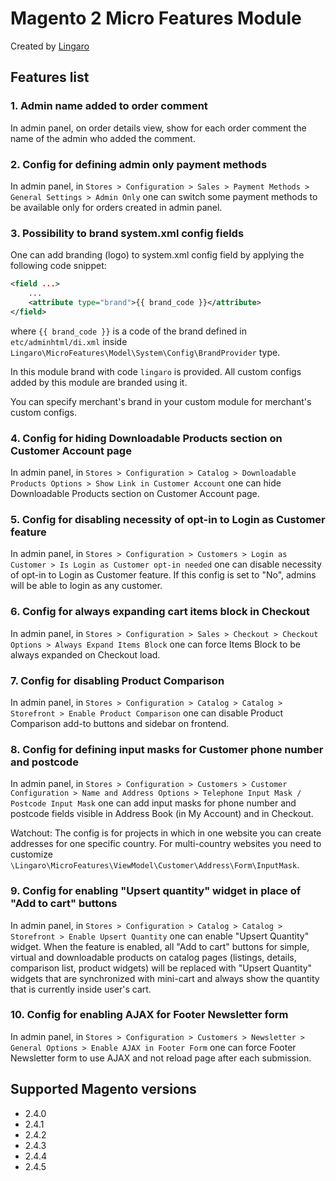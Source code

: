Magento 2 Micro Features Module
============================

Created by [Lingaro](https://lingarogroup.com/)

## Features list

### 1. Admin name added to order comment

In admin panel, on order details view, show for each order comment the name of the admin who added the comment.

### 2. Config for defining admin only payment methods

In admin panel, in `Stores > Configuration > Sales > Payment Methods > General Settings > Admin Only` one can switch some payment methods to be available only for orders created in admin panel.

### 3. Possibility to brand system.xml config fields

One can add branding (logo) to system.xml config field by applying the following code snippet:

```xml
<field ...>
    ...
    <attribute type="brand">{{ brand_code }}</attribute>
</field>
```

where `{{ brand_code }}` is a code of the brand defined in `etc/adminhtml/di.xml` inside `Lingaro\MicroFeatures\Model\System\Config\BrandProvider` type.

In this module brand with code `lingaro` is provided. All custom configs added by this module are branded using it.

You can specify merchant's brand in your custom module for merchant's custom configs.

### 4. Config for hiding Downloadable Products section on Customer Account page

In admin panel, in `Stores > Configuration > Catalog > Downloadable Products Options > Show Link in Customer Account` one can hide Downloadable Products section on Customer Account page.

### 5. Config for disabling necessity of opt-in to Login as Customer feature

In admin panel, in `Stores > Configuration > Customers > Login as Customer > Is Login as Customer opt-in needed` one can disable necessity of opt-in to Login as Customer feature.
If this config is set to "No", admins will be able to login as any customer.

### 6. Config for always expanding cart items block in Checkout

In admin panel, in `Stores > Configuration > Sales > Checkout > Checkout Options > Always Expand Items Block` one can force Items Block to be always expanded on Checkout load.

### 7. Config for disabling Product Comparison

In admin panel, in `Stores > Configuration > Catalog > Catalog > Storefront > Enable Product Comparison` one can disable Product Comparison add-to buttons and sidebar on frontend.

### 8. Config for defining input masks for Customer phone number and postcode

In admin panel, in `Stores > Configuration > Customers > Customer Configuration > Name and Address Options > Telephone Input Mask / Postcode Input Mask` one can add input masks for phone number and postcode fields visible in Address Book (in My Account) and in Checkout.

Watchout: The config is for projects in which in one website you can create addresses for one specific country. For multi-country websites you need to customize `\Lingaro\MicroFeatures\ViewModel\Customer\Address\Form\InputMask`.

### 9. Config for enabling "Upsert quantity" widget in place of "Add to cart" buttons

In admin panel, in `Stores > Configuration > Catalog > Catalog > Storefront > Enable Upsert Quantity` one can enable "Upsert Quantity" widget. When the feature is enabled, all "Add to cart" buttons for simple, virtual and downloadable products on catalog pages (listings, details, comparison list, product widgets) will be replaced with "Upsert Quantity" widgets that are synchronized with mini-cart and always show the quantity that is currently inside user's cart.

### 10. Config for enabling AJAX for Footer Newsletter form

In admin panel, in `Stores > Configuration > Customers > Newsletter > General Options > Enable AJAX in Footer Form` one can force Footer Newsletter form to use AJAX and not reload page after each submission. 


## Supported Magento versions

* 2.4.0
* 2.4.1
* 2.4.2
* 2.4.3
* 2.4.4
* 2.4.5